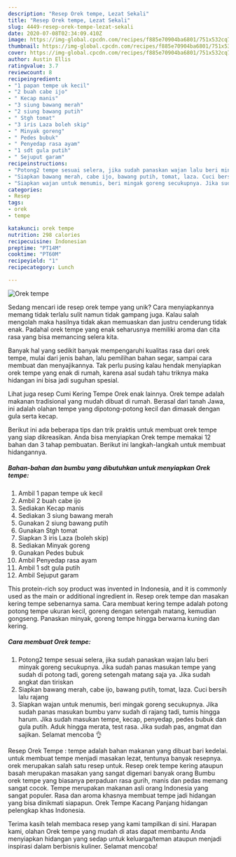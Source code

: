 ```yaml
---
description: "Resep Orek tempe, Lezat Sekali"
title: "Resep Orek tempe, Lezat Sekali"
slug: 4449-resep-orek-tempe-lezat-sekali
date: 2020-07-08T02:34:09.410Z
image: https://img-global.cpcdn.com/recipes/f885e70904ba6801/751x532cq70/orek-tempe-foto-resep-utama.jpg
thumbnail: https://img-global.cpcdn.com/recipes/f885e70904ba6801/751x532cq70/orek-tempe-foto-resep-utama.jpg
cover: https://img-global.cpcdn.com/recipes/f885e70904ba6801/751x532cq70/orek-tempe-foto-resep-utama.jpg
author: Austin Ellis
ratingvalue: 3.7
reviewcount: 8
recipeingredient:
- "1 papan tempe uk kecil"
- "2 buah cabe ijo"
- " Kecap manis"
- "3 siung bawang merah"
- "2 siung bawang putih"
- " Stgh tomat"
- "3 iris Laza boleh skip"
- " Minyak goreng"
- " Pedes bubuk"
- " Penyedap rasa ayam"
- "1 sdt gula putih"
- " Sejuput garam"
recipeinstructions:
- "Potong2 tempe sesuai selera, jika sudah panaskan wajan lalu beri minyak goreng secukupnya. Jika sudah panas masukan tempe yang sudah di potong tadi, goreng setengah matang saja ya. Jika sudah angkat dan tiriskan"
- "Siapkan bawang merah, cabe ijo, bawang putih, tomat, laza. Cuci bersih lalu rajang"
- "Siapkan wajan untuk menumis, beri mingak goreng secukupnya. Jika sudah panas masukan bumbu yanv sudah di rajang tadi, tumis hingga harum. Jika sudah masukan tempe, kecap, penyedap, pedes bubuk dan gula putih. Aduk hingga merata, test rasa. Jika sudah pas, angmat dan sajikan. Selamat mencoba 👌"
categories:
- Resep
tags:
- orek
- tempe

katakunci: orek tempe 
nutrition: 298 calories
recipecuisine: Indonesian
preptime: "PT14M"
cooktime: "PT60M"
recipeyield: "1"
recipecategory: Lunch

---
```



![Orek tempe](https://img-global.cpcdn.com/recipes/f885e70904ba6801/751x532cq70/orek-tempe-foto-resep-utama.jpg)

Sedang mencari ide resep orek tempe yang unik? Cara menyiapkannya memang tidak terlalu sulit namun tidak gampang juga. Kalau salah mengolah maka hasilnya tidak akan memuaskan dan justru cenderung tidak enak. Padahal orek tempe yang enak seharusnya memiliki aroma dan cita rasa yang bisa memancing selera kita.

Banyak hal yang sedikit banyak mempengaruhi kualitas rasa dari orek tempe, mulai dari jenis bahan, lalu pemilihan bahan segar, sampai cara membuat dan menyajikannya. Tak perlu pusing kalau hendak menyiapkan orek tempe yang enak di rumah, karena asal sudah tahu triknya maka hidangan ini bisa jadi suguhan spesial.

Lihat juga resep Cumi Kering Tempe Orek enak lainnya. Orek tempe adalah makanan tradisional yang mudah dibuat di rumah. Berasal dari tanah Jawa, ini adalah olahan tempe yang dipotong-potong kecil dan dimasak dengan gula serta kecap.


Berikut ini ada beberapa tips dan trik praktis untuk membuat orek tempe yang siap dikreasikan. Anda bisa menyiapkan Orek tempe memakai 12 bahan dan 3 tahap pembuatan. Berikut ini langkah-langkah untuk membuat hidangannya.

<!--inarticleads1-->

##### Bahan-bahan dan bumbu yang dibutuhkan untuk menyiapkan Orek tempe:

1. Ambil 1 papan tempe uk kecil
1. Ambil 2 buah cabe ijo
1. Sediakan  Kecap manis
1. Sediakan 3 siung bawang merah
1. Gunakan 2 siung bawang putih
1. Gunakan  Stgh tomat
1. Siapkan 3 iris Laza (boleh skip)
1. Sediakan  Minyak goreng
1. Gunakan  Pedes bubuk
1. Ambil  Penyedap rasa ayam
1. Ambil 1 sdt gula putih
1. Ambil  Sejuput garam


This protein-rich soy product was invented in Indonesia, and it is commonly used as the main or additional ingredient in. Resep orek tempe dan masakan kering tempe sebenarnya sama. Cara membuat kering tempe adalah potong potong tempe ukuran kecil, goreng dengan setengah matang, kemudian gongseng. Panaskan minyak, goreng tempe hingga berwarna kuning dan kering. 

<!--inarticleads2-->

##### Cara membuat Orek tempe:

1. Potong2 tempe sesuai selera, jika sudah panaskan wajan lalu beri minyak goreng secukupnya. Jika sudah panas masukan tempe yang sudah di potong tadi, goreng setengah matang saja ya. Jika sudah angkat dan tiriskan
1. Siapkan bawang merah, cabe ijo, bawang putih, tomat, laza. Cuci bersih lalu rajang
1. Siapkan wajan untuk menumis, beri mingak goreng secukupnya. Jika sudah panas masukan bumbu yanv sudah di rajang tadi, tumis hingga harum. Jika sudah masukan tempe, kecap, penyedap, pedes bubuk dan gula putih. Aduk hingga merata, test rasa. Jika sudah pas, angmat dan sajikan. Selamat mencoba 👌


Resep Orek Tempe : tempe adalah bahan makanan yang dibuat bari kedelai. untuk membuat tempe menjadi masakan lezat, tentunya banyak resepnya. orek merupakan salah satu resep untuk. Resep orek tempe kering ataupun basah merupakan masakan yang sangat digemari banyak orang Bumbu orek tempe yang biasanya perpaduan rasa gurih, manis dan pedas memang sangat cocok. Tempe merupakan makanan asli orang Indonesia yang sangat populer. Rasa dan aroma khasnya membuat tempe jadi hidangan yang bisa dinikmati siapapun. Orek Tempe Kacang Panjang hidangan pelengkap khas Indonesia. 

Terima kasih telah membaca resep yang kami tampilkan di sini. Harapan kami, olahan Orek tempe yang mudah di atas dapat membantu Anda menyiapkan hidangan yang sedap untuk keluarga/teman ataupun menjadi inspirasi dalam berbisnis kuliner. Selamat mencoba!
